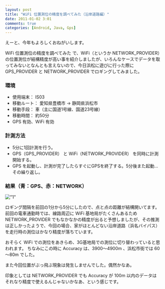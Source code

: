 ```yaml
---
layout: post
title: "WiFi 位置測位の精度を調べてみた（沿岸道路編）"
date: 2011-01-02 3:01
comments: true
categories: [Android, Java, Gps]
---
```

えーと、今年もよろしくおねがいします。
<!--more-->

WiFi 位置測位の精度を調べてみた で、WiFi（というか NETWORK_PROVIDER）の位置測位が結構精度が高い事を紹介しましたが、いろんなケースでデータを取ってみないとなんとも言えないので、今日浜松に遊びに行った際に GPS_PROVIDER と NETWORK_PROVIDER でロギングしてみました。


### 環境

* 使用端末： IS03
* 移動ルート： 愛知県豊橋市 → 静岡県浜松市
* 移動手段： 車（主に国道1号線、国道23号線） 
* 移動時間： 約50分
* GPS 有効、WiFi 有効

### 計測方法

* 5分に1回計測を行う。
* GPS（GPS_PROVIDER） と WiFi（NETWORK_PROVIDER） を同時に計測開始する。
* GPS を起動し、計測が完了したらすぐにGPSを終了する。5分後また起動…その繰り返し。
 
### 結果（青：GPS、赤：NETWORK） 

!["1"](https://blog.amay0777.net/assets/images/posts/wifilocation_21.png)

ロギング間隔を前回の1分から5分にしたので、点と点の距離が結構開いてます。
前回の電車通勤時では、線路周辺に WiFi 基地局がたくさんあるため NETWORK_PROVIDER でもなかなかの精度が出ると予想しましたが、その推測は正しかったようで、今回の場合、家がほとんどない沿岸道路（浜名バイパス）を走行時の測位はかなり精度が落ちています。

おそらく WiFi での測位をあきらめ、3G基地局での測位に切り替わっていると思われます。
ちなみにこの時に Accuracy は、3900～4900m 、浜松市街では 60～80m でした。

また今回位置がぶっ飛ぶ現象は発生しませんでした。偶然かなあ。

印象としては NETWORK_PROVIDER でも Accuracy が 100m 以内のデータはそれなり精度で使えるんじゃないかなあ、という感じです。